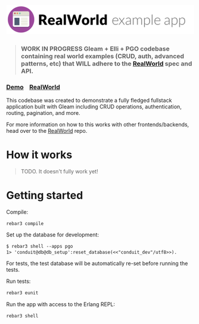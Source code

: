 # ![RealWorld Example App](logo.png)

> ### WORK IN PROGRESS Gleam + Elli + PGO codebase containing real world examples (CRUD, auth, advanced patterns, etc) that WILL adhere to the [RealWorld](https://github.com/gothinkster/realworld) spec and API.


### [Demo](https://github.com/gothinkster/realworld)&nbsp;&nbsp;&nbsp;&nbsp;[RealWorld](https://github.com/gothinkster/realworld)


This codebase was created to demonstrate a fully fledged fullstack application built with Gleam including CRUD operations, authentication, routing, pagination, and more.

For more information on how to this works with other frontends/backends, head over to the [RealWorld](https://github.com/gothinkster/realworld) repo.


# How it works

> TODO. It doesn't fully work yet!

# Getting started

Compile:
```sh
rebar3 compile
```

Set up the database for development:
```
$ rebar3 shell --apps pgo
1> 'conduit@db@db_setup':reset_database(<<"conduit_dev"/utf8>>).
```

For tests, the test database will be automatically re-set
before running the tests.

Run tests:
```sh
rebar3 eunit
```

Run the app with access to the Erlang REPL:
```sh
rebar3 shell
```
